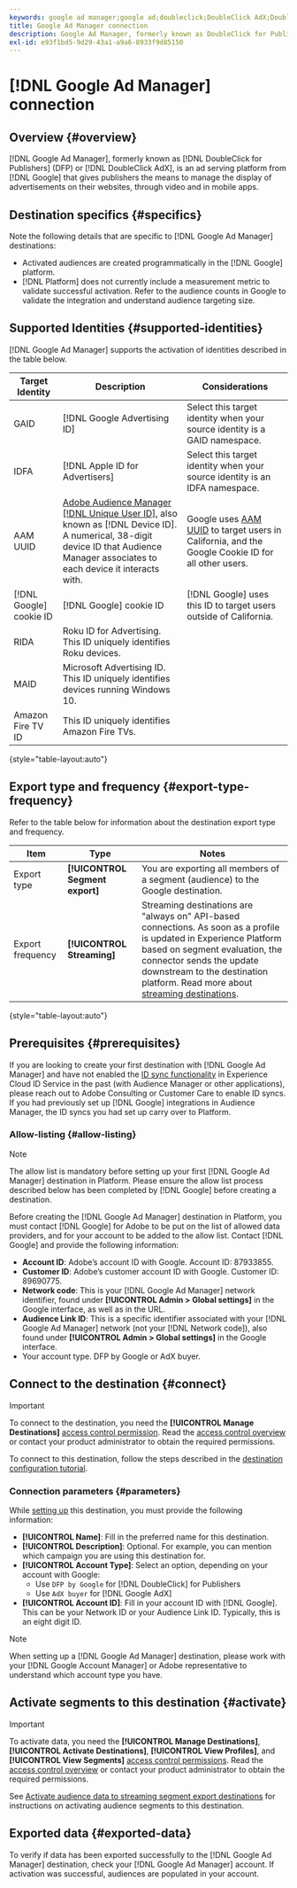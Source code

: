 ```yaml
---
keywords: google ad manager;google ad;doubleclick;DoubleClick AdX;DoubleClick;Google Ad Manager;Google ad manager; DFP
title: Google Ad Manager connection
description: Google Ad Manager, formerly known as DoubleClick for Publishers or DoubleClick AdX, is an ad serving platform from Google that gives publishers the means to manage the display of advertisements on their websites, through video and in mobile apps.
exl-id: e93f1bd5-9d29-43a1-a9a6-8933f9d85150
---
```

# [!DNL Google Ad Manager] connection

## Overview {#overview}

[!DNL Google Ad Manager], formerly known as [!DNL DoubleClick for Publishers] (DFP) or [!DNL DoubleClick AdX], is an ad serving platform from [!DNL Google] that gives publishers the means to manage the display of advertisements on their websites, through video and in mobile apps.

## Destination specifics {#specifics}

Note the following details that are specific to [!DNL Google Ad Manager] destinations:

* Activated audiences are created programmatically in the [!DNL Google] platform.
* [!DNL Platform] does not currently include a measurement metric to validate successful activation. Refer to the audience counts in Google to validate the integration and understand audience targeting size.

## Supported Identities {#supported-identities}

[!DNL Google Ad Manager] supports the activation of identities described in the table below.

|Target Identity|Description|Considerations|
|---|---|---|
|GAID|[!DNL Google Advertising ID]|Select this target identity when your source identity is a GAID namespace.|
|IDFA|[!DNL Apple ID for Advertisers]|Select this target identity when your source identity is an IDFA namespace.|
|AAM UUID|[Adobe Audience Manager [!DNL Unique User ID]](https://experienceleague.adobe.com/docs/audience-manager/user-guide/reference/ids-in-aam.html), also known as [!DNL Device ID]. A numerical, 38-digit device ID that Audience Manager associates to each device it interacts with.|Google uses [AAM UUID](https://experienceleague.adobe.com/docs/audience-manager/user-guide/reference/ids-in-aam.html?lang=en) to target users in California, and the Google Cookie ID for all other users.|
|[!DNL Google] cookie ID|[!DNL Google] cookie ID|[!DNL Google] uses this ID to target users outside of California.|
|RIDA|Roku ID for Advertising. This ID uniquely identifies Roku devices.||
|MAID|Microsoft Advertising ID. This ID uniquely identifies devices running Windows 10.||
|Amazon Fire TV ID|This ID uniquely identifies Amazon Fire TVs.||

{style="table-layout:auto"}

## Export type and frequency {#export-type-frequency}

Refer to the table below for information about the destination export type and frequency.

| Item | Type | Notes |
---------|----------|---------|
| Export type | **[!UICONTROL Segment export]** | You are exporting all members of a segment (audience) to the Google destination.|
| Export frequency | **[!UICONTROL Streaming]** | Streaming destinations are "always on" API-based connections. As soon as a profile is updated in Experience Platform based on segment evaluation, the connector sends the update downstream to the destination platform. Read more about [streaming destinations](/help/destinations/destination-types.md#streaming-destinations).|

{style="table-layout:auto"}

## Prerequisites {#prerequisites}

If you are looking to create your first destination with [!DNL Google Ad Manager] and have not enabled the [ID sync functionality](https://experienceleague.adobe.com/docs/id-service/using/id-service-api/methods/idsync.html) in Experience Cloud ID Service in the past (with Audience Manager or other applications), please reach out to Adobe Consulting or Customer Care to enable ID syncs. If you had previously set up [!DNL Google] integrations in Audience Manager, the ID syncs you had set up carry over to Platform.

### Allow-listing {#allow-listing}

>[!NOTE]
>
>The allow list is mandatory before setting up your first [!DNL Google Ad Manager] destination in Platform. Please ensure the allow list process described below has been completed by [!DNL Google] before creating a destination.

Before creating the [!DNL Google Ad Manager] destination in Platform, you must contact [!DNL Google] for Adobe to be put on the list of allowed data providers, and for your account to be added to the allow list. Contact [!DNL Google] and provide the following information:

* **Account ID**: Adobe’s account ID with Google. Account ID: 87933855.
* **Customer ID**: Adobe’s customer account ID with Google. Customer ID: 89690775.
* **Network code**: This is your [!DNL Google Ad Manager] network identifier, found under **[!UICONTROL Admin > Global settings]** in the Google interface, as well as in the URL.
* **Audience Link ID**: This is a specific identifier associated with your [!DNL Google Ad Manager] network (not your [!DNL Network code]), also found under **[!UICONTROL Admin > Global settings]** in the Google interface.
* Your account type. DFP by Google or AdX buyer.

## Connect to the destination {#connect}

>[!IMPORTANT]
> 
>To connect to the destination, you need the **[!UICONTROL Manage Destinations]** [access control permission](/help/access-control/home.md#permissions). Read the [access control overview](/help/access-control/ui/overview.md) or contact your product administrator to obtain the required permissions.

To connect to this destination, follow the steps described in the [destination configuration tutorial](../../ui/connect-destination.md).

### Connection parameters {#parameters}

While [setting up](../../ui/connect-destination.md) this destination, you must provide the following information:

*  **[!UICONTROL Name]**: Fill in the preferred name for this destination.
*  **[!UICONTROL Description]**: Optional. For example, you can mention which campaign you are using this destination for.
*  **[!UICONTROL Account Type]**: Select an option, depending on your account with Google:
   * Use `DFP by Google` for [!DNL DoubleClick] for Publishers
   * Use `AdX buyer` for [!DNL Google AdX]
*  **[!UICONTROL Account ID]**: Fill in your account ID with [!DNL Google]. This can be your Network ID or your Audience Link ID. Typically, this is an eight digit ID.

>[!NOTE]
>
>When setting up a [!DNL Google Ad Manager] destination, please work with your [!DNL Google Account Manager] or Adobe representative to understand which account type you have.

## Activate segments to this destination {#activate}

>[!IMPORTANT]
> 
>To activate data, you need the **[!UICONTROL Manage Destinations]**, **[!UICONTROL Activate Destinations]**, **[!UICONTROL View Profiles]**, and **[!UICONTROL View Segments]** [access control permissions](/help/access-control/home.md#permissions). Read the [access control overview](/help/access-control/ui/overview.md) or contact your product administrator to obtain the required permissions.

See [Activate audience data to streaming segment export destinations](../../ui/activate-segment-streaming-destinations.md) for instructions on activating audience segments to this destination.

## Exported data {#exported-data}

To verify if data has been exported successfully to the [!DNL Google Ad Manager] destination, check your [!DNL Google Ad Manager] account. If activation was successful, audiences are populated in your account.
